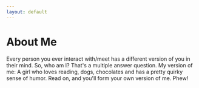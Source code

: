 ```yaml
---
layout: default
---
```


# About Me

Every person you ever interact with/meet has a different version of you in their mind. So, who am I? That's a multiple answer question. 
My version of me: A girl who loves reading, dogs, chocolates and has a pretty quirky sense of humor. Read on, and you'll form your own version of me. Phew!
